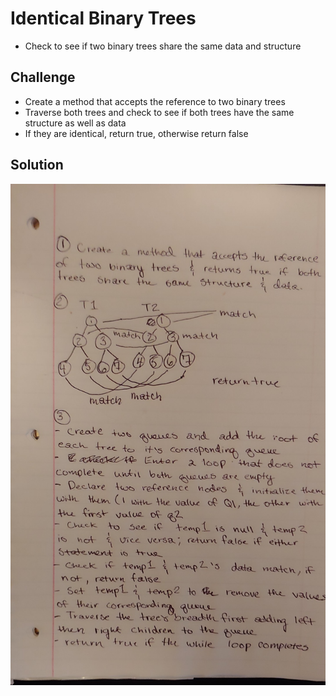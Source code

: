 # Identical Binary Trees

- Check to see if two binary trees share the same data and structure

## Challenge

- Create a method that accepts the reference to two binary trees
- Traverse both trees and check to see if both trees have the same structure as well as data
- If they are identical, return true, otherwise return false

## Solution

![](assets/is-identical.jpg)